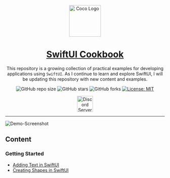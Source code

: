 <div align="center">
    <img width="100" src="https://i.imgur.com/eRT6cMY.png" alt="Coco Logo">
</div>
<div align="center">

<h1 style="border-bottom: none">
    <b><a href="https://ivansaul.gitbook.io/swiftui-cookbook">SwiftUI Cookbook</a></b>
</h1>

This repository is a growing collection of practical examples for developing applications using `SwiftUI`. As I continue to learn and explore SwiftUI, I will be updating this repository with new content and examples.

![GitHub repo size](https://img.shields.io/github/repo-size/ivansaul/SwiftUI-Cookbook)
![GitHub stars](https://img.shields.io/github/stars/ivansaul/SwiftUI-Cookbook)
![GitHub forks](https://img.shields.io/github/forks/ivansaul/SwiftUI-Cookbook)
[![License: MIT](https://img.shields.io/badge/License-MIT-yellow.svg)](https://opensource.org/licenses/MIT)

<a href="https://discord.gg/tDvybtJ7y9">
    <img alt="Discord Server" height="50" src="https://cdn.jsdelivr.net/npm/@intergrav/devins-badges@3/assets/cozy/social/discord-plural_vector.svg">
</a>

</div>

---

![Demo-Screenshot](https://github.com/ivansaul/SwiftUI-Cookbook/assets/15005581/df0ba700-603c-4cf3-a6fe-049ee32a8fcc)

## Content

### **Getting Started**

- [Adding Text in SwiftUI][adding-text-in-swiftui]
- [Creating Shapes in SwiftUI][creating-shapes-in-swiftui]

[adding-text-in-swiftui]: docs/swiftui/getting-started/adding-text-in-swiftui.md
[creating-shapes-in-swiftui]: docs/swiftui/getting-started/creating-shapes-in-swiftui.md
